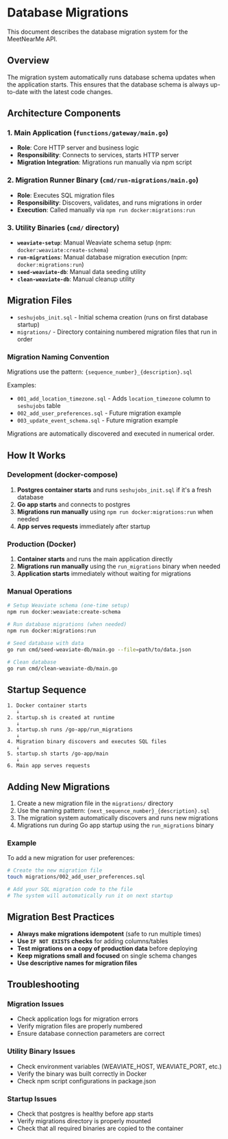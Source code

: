 # Database Migrations

This document describes the database migration system for the MeetNearMe API.

## Overview

The migration system automatically runs database schema updates when the
application starts. This ensures that the database schema is always up-to-date
with the latest code changes.

## Architecture Components

### 1. **Main Application** (`functions/gateway/main.go`)

- **Role**: Core HTTP server and business logic
- **Responsibility**: Connects to services, starts HTTP server
- **Migration Integration**: Migrations run manually via npm script

### 2. **Migration Runner Binary** (`cmd/run-migrations/main.go`)

- **Role**: Executes SQL migration files
- **Responsibility**: Discovers, validates, and runs migrations in order
- **Execution**: Called manually via `npm run docker:migrations:run`

### 3. **Utility Binaries** (`cmd/` directory)

- **`weaviate-setup`**: Manual Weaviate schema setup (npm:
  `docker:weaviate:create-schema`)
- **`run-migrations`**: Manual database migration execution (npm:
  `docker:migrations:run`)
- **`seed-weaviate-db`**: Manual data seeding utility
- **`clean-weaviate-db`**: Manual cleanup utility

## Migration Files

- `seshujobs_init.sql` - Initial schema creation (runs on first database
  startup)
- `migrations/` - Directory containing numbered migration files that run in
  order

### Migration Naming Convention

Migrations use the pattern: `{sequence_number}_{description}.sql`

Examples:

- `001_add_location_timezone.sql` - Adds `location_timezone` column to
  `seshujobs` table
- `002_add_user_preferences.sql` - Future migration example
- `003_update_event_schema.sql` - Future migration example

Migrations are automatically discovered and executed in numerical order.

## How It Works

### Development (docker-compose)

1. **Postgres container starts** and runs `seshujobs_init.sql` if it's a fresh
   database
2. **Go app starts** and connects to postgres
3. **Migrations run manually** using `npm run docker:migrations:run` when needed
4. **App serves requests** immediately after startup

### Production (Docker)

1. **Container starts** and runs the main application directly
2. **Migrations run manually** using the `run_migrations` binary when needed
3. **Application starts** immediately without waiting for migrations

### Manual Operations

```bash
# Setup Weaviate schema (one-time setup)
npm run docker:weaviate:create-schema

# Run database migrations (when needed)
npm run docker:migrations:run

# Seed database with data
go run cmd/seed-weaviate-db/main.go --file=path/to/data.json

# Clean database
go run cmd/clean-weaviate-db/main.go
```

## Startup Sequence

```
1. Docker container starts
   ↓
2. startup.sh is created at runtime
   ↓
3. startup.sh runs /go-app/run_migrations
   ↓
4. Migration binary discovers and executes SQL files
   ↓
5. startup.sh starts /go-app/main
   ↓
6. Main app serves requests
```

## Adding New Migrations

1. Create a new migration file in the `migrations/` directory
2. Use the naming pattern: `{next_sequence_number}_{description}.sql`
3. The migration system automatically discovers and runs new migrations
4. Migrations run during Go app startup using the `run_migrations` binary

### Example

To add a new migration for user preferences:

```bash
# Create the new migration file
touch migrations/002_add_user_preferences.sql

# Add your SQL migration code to the file
# The system will automatically run it on next startup
```

## Migration Best Practices

- **Always make migrations idempotent** (safe to run multiple times)
- **Use `IF NOT EXISTS` checks** for adding columns/tables
- **Test migrations on a copy of production data** before deploying
- **Keep migrations small and focused** on single schema changes
- **Use descriptive names for migration files**

## Troubleshooting

### Migration Issues

- Check application logs for migration errors
- Verify migration files are properly numbered
- Ensure database connection parameters are correct

### Utility Binary Issues

- Check environment variables (WEAVIATE_HOST, WEAVIATE_PORT, etc.)
- Verify the binary was built correctly in Docker
- Check npm script configurations in package.json

### Startup Issues

- Check that postgres is healthy before app starts
- Verify migrations directory is properly mounted
- Check that all required binaries are copied to the container
